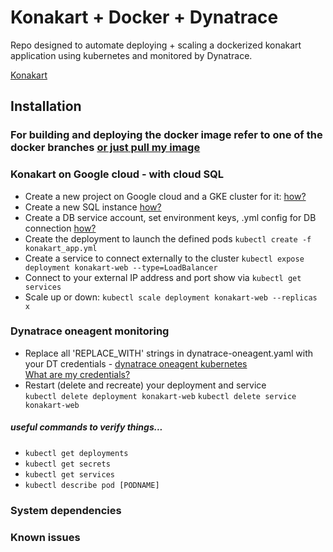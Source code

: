 # Konakart + Docker + Dynatrace
Repo designed to automate deploying + scaling a dockerized konakart application using kubernetes and monitored by Dynatrace.

[Konakart](https://www.konakart.com)<br>

## Installation
### For building and deploying the docker image refer to one of the docker branches [or just pull my image](https://hub.docker.com/r/braydenneale/konakart/)
### Konakart on Google cloud - with cloud SQL
* Create a new project on Google cloud and a GKE cluster for it: [how?](https://deis.com/blog/2016/first-kubernetes-cluster-gke/)
* Create a new SQL instance [how?](https://cloud.google.com/sql/docs/mysql/create-instance) 
* Create a DB service account, set environment keys, .yml config for DB connection [how?](https://cloud.google.com/sql/docs/mysql/connect-container-engine) 
* Create the deployment to launch the defined pods `kubectl create -f konakart_app.yml`
* Create a service to connect externally to the cluster `kubectl expose deployment konakart-web --type=LoadBalancer`
* Connect to your external IP address and port show via `kubectl get services`
* Scale up or down: `kubectl scale deployment konakart-web --replicas x`

### Dynatrace oneagent monitoring
* Replace all 'REPLACE\_WITH' strings in dynatrace-oneagent.yaml with your DT credentials - [dynatrace oneagent kubernetes](https://help.dynatrace.com/infrastructure-monitoring/containers/how-do-i-run-oneagent-with-kubernetes/)<br>
[What are my credentials?](https://help.dynatrace.com/infrastructure-monitoring/containers/how-do-i-deploy-dynatrace-as-docker-container/#locate-your-dynatrace-environment-credentials)
* Restart (delete and recreate) your deployment and service<br>
`kubectl delete deployment konakart-web`
`kubectl delete service konakart-web`

##### useful commands to verify things...
* `kubectl get deployments`
* `kubectl get secrets`
* `kubectl get services`
* `kubectl describe pod [PODNAME]`

### System dependencies

### Known issues
